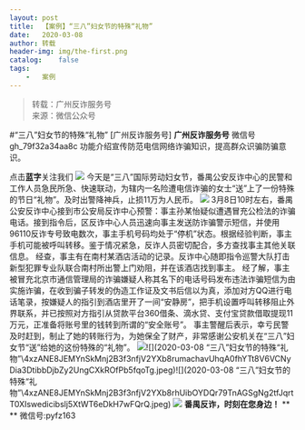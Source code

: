 ```yaml
---
layout:	post
title:	【案例】“三八”妇女节的特殊“礼物”
date:	2020-03-08
author:	转载
header-img:	img/the-first.png
catalog:	false
tags:
	-	案例
---
```


<blockquote><p>转载：广州反诈服务号<br>
来源：微信公众号</p></blockquote>

#“三八”妇女节的特殊“礼物”
[广州反诈服务号]
**广州反诈服务号**
微信号gh_79f32a34aa8c
功能介绍宣传防范电信网络诈骗知识，提高群众识骗防骗意识。

点击**蓝字**关注我们
![]({{site.baseurl}}/postimg/TvC6fibqC4v1XP7OQWzyjIv9Og0GEhASrhhVYJbibteOPDyh3YCUQdBy6ic3wyTslk5ZvygAibDHN8maicIOMiaCkPEw.png)
今天是“三八”国际劳动妇女节，番禺公安反诈中心的民警和工作人员急民所急、快速联动，为辖内一名险遭电信诈骗的女士“送”上了一份特殊的节日“礼物”。及时出警降神兵，止损11万为人民币。
![]({{site.baseurl}}/postimg/4xzANE8JEMYnSkMnj2B3f3nfjV2YXb8rSicL97jRVFBiabx0iaRlPvCfN2IUMHeq4y0zKEP51hAt5MRwgyDuQP6OQ.jpeg)
3月8日10时左右，番禺公安反诈中心接到市公安局反诈中心预警：事主孙某怡疑似遭遇冒充公检法的诈骗电话。接到指令后，区反诈中心人员迅速向事主发送防诈骗警示短信，并使用96110反诈专号致电数次，事主手机号码均处于“停机”状态。根据经验判断，事主手机可能被呼叫转移。鉴于情况紧急，反诈人员密切配合，多方查找事主其他关联信息。
经查，事主有在南村某酒店活动的记录。反诈中心随即指令巡警大队打击新型犯罪专业队联合南村所出警上门劝阻，并在该酒店找到事主。
经了解，事主被冒充北京市通信管理局的诈骗嫌疑人称其名下的电话号码发布违法诈骗短信为由实施诈骗，在收到骗子转发的伪造工作证及文书后信以为真，添加对方QQ进行电话笔录，按嫌疑人的指引到酒店里开了一间“安静房”，把手机设置呼叫转移阻止外界联系，并已按照对方指引从贷款平台360借条、滴水贷、支付宝贷款借取提现11万元，正准备将账号里的钱转到所谓的“安全账号”。
事主警醒后表示，幸亏民警及时赶到，制止了她的转账行为，为她保全了财产，非常感谢公安机关在“三八”妇女节“送”给她的这份特殊的“礼物”。
![]({{site.baseurl}}/postimg/4xzANE8JEMYnSkMnj2B3f3nfjV2YXb8ryHKodZly4SMpb1mwFhYRfpWf7fTegzkmlRz13M3l49PNVeDLjox4NQ.jpeg)![](2020-03-08
“三八”妇女节的特殊“礼物”\\4xzANE8JEMYnSkMnj2B3f3nfjV2YXb8rumachavUhqA0fhYTt8V6VCNyDia3DtibbDjbZy2UngCXkROfPb5fqoTg.jpeg)![](2020-03-08
“三八”妇女节的特殊“礼物”\\4xzANE8JEMYnSkMnj2B3f3nfjV2YXb8rhUibOYDQr79TnAGSgNg2tfJqrtT0XIswedicibslj5XtWT6eDkH7wFQrQ.jpeg)
![]({{site.baseurl}}/postimg/4xzANE8JEMYnSkMnj2B3f3nfjV2YXb8rPZUgQ8mGcibMlBgf6cVicpWHIjw4GDLNIlD7scibMJVCTFibWun6ial3xwQ.jpeg)
**番禺反诈，时刻在您身边！**
**
**
微信号:pyfz163
